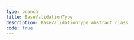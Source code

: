 ```yaml
---
type: branch
title: BaseValidationType
description: BaseValidationType abstract class
code: true
---
```

 